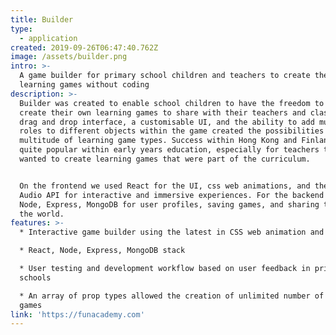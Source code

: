 ```yaml
---
title: Builder
type:
  - application
created: 2019-09-26T06:47:40.762Z
image: /assets/builder.png
intro: >-
  A game builder for primary school children and teachers to create their own
  learning games without coding
description: >-
  Builder was created to enable school children to have the freedom to play and
  create their own learning games to share with their teachers and classmates. A
  drag and drop interface, a customisable UI, and the ability to add multiple
  roles to different objects within the game created the possibilities for a
  multitude of learning game types. Success within Hong Kong and Finland made it
  quite popular within early years education, especially for teachers that
  wanted to create learning games that were part of the curriculum.


  On the frontend we used React for the UI, css web animations, and the Web
  Audio API for interactive and immersive experiences. For the backend we had a
  Node, Express, MongoDB for user profiles, saving games, and sharing them with
  the world.
features: >-
  * Interactive game builder using the latest in CSS web animation and web audio

  * React, Node, Express, MongoDB stack

  * User testing and development workflow based on user feedback in primary
  schools

  * An array of prop types allowed the creation of unlimited number of learning
  games
link: 'https://funacademy.com'
---
```


